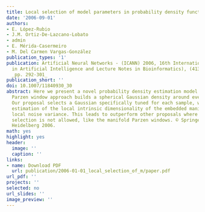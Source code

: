 ```yaml
---
title: Local selection of model parameters in probability density function estimation
date: '2006-09-01'
authors:
- E. López-Rubio
- J.M. Ortiz-De-Lazcano-Lobato
- admin
- E. Mérida-Casermeiro
- M. Del Carmen Vargas-González
publication_types: '1'
publication: Artificial Neural Networks - (ICANN) 2006, 16th International Conference, Lecture Notes in Computer Science (including subseries Lecture Notes
  in Artificial Intelligence and Lecture Notes in Bioinformatics), (4132 LNCS - II),
  _pp. 292-301_
publication_short: ''
doi: 10.1007/11840930_30
abstract: Here we present a novel probability density estimation model. The classical
  Parzen window approach builds a spherical Gaussian density around every input sample.
  Our proposal selects a Gaussian specifically tuned for each sample, with an automated
  estimation of the local intrinsic dimensionality of the embedded manifold and the
  local noise variance. This leads to outperform other proposals where local parameter
  selection is not allowed, like the manifold Parzen windows. © Springer-Verlag Berlin
  Heidelberg 2006.
math: yes
highlight: yes
header:
  image: ''
  caption: ''
links:
- name: Download PDF
  url: publication/2006-01-01_local_selection_of_m/paper.pdf
url_pdf: ''
projects: ''
selected: no
url_slides: ''
image_preview: ''
---
```

